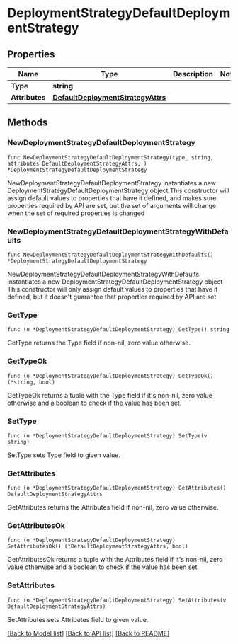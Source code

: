 # DeploymentStrategyDefaultDeploymentStrategy

## Properties

Name | Type | Description | Notes
------------ | ------------- | ------------- | -------------
**Type** | **string** |  | 
**Attributes** | [**DefaultDeploymentStrategyAttrs**](DefaultDeploymentStrategyAttrs.md) |  | 

## Methods

### NewDeploymentStrategyDefaultDeploymentStrategy

`func NewDeploymentStrategyDefaultDeploymentStrategy(type_ string, attributes DefaultDeploymentStrategyAttrs, ) *DeploymentStrategyDefaultDeploymentStrategy`

NewDeploymentStrategyDefaultDeploymentStrategy instantiates a new DeploymentStrategyDefaultDeploymentStrategy object
This constructor will assign default values to properties that have it defined,
and makes sure properties required by API are set, but the set of arguments
will change when the set of required properties is changed

### NewDeploymentStrategyDefaultDeploymentStrategyWithDefaults

`func NewDeploymentStrategyDefaultDeploymentStrategyWithDefaults() *DeploymentStrategyDefaultDeploymentStrategy`

NewDeploymentStrategyDefaultDeploymentStrategyWithDefaults instantiates a new DeploymentStrategyDefaultDeploymentStrategy object
This constructor will only assign default values to properties that have it defined,
but it doesn't guarantee that properties required by API are set

### GetType

`func (o *DeploymentStrategyDefaultDeploymentStrategy) GetType() string`

GetType returns the Type field if non-nil, zero value otherwise.

### GetTypeOk

`func (o *DeploymentStrategyDefaultDeploymentStrategy) GetTypeOk() (*string, bool)`

GetTypeOk returns a tuple with the Type field if it's non-nil, zero value otherwise
and a boolean to check if the value has been set.

### SetType

`func (o *DeploymentStrategyDefaultDeploymentStrategy) SetType(v string)`

SetType sets Type field to given value.


### GetAttributes

`func (o *DeploymentStrategyDefaultDeploymentStrategy) GetAttributes() DefaultDeploymentStrategyAttrs`

GetAttributes returns the Attributes field if non-nil, zero value otherwise.

### GetAttributesOk

`func (o *DeploymentStrategyDefaultDeploymentStrategy) GetAttributesOk() (*DefaultDeploymentStrategyAttrs, bool)`

GetAttributesOk returns a tuple with the Attributes field if it's non-nil, zero value otherwise
and a boolean to check if the value has been set.

### SetAttributes

`func (o *DeploymentStrategyDefaultDeploymentStrategy) SetAttributes(v DefaultDeploymentStrategyAttrs)`

SetAttributes sets Attributes field to given value.



[[Back to Model list]](../README.md#documentation-for-models) [[Back to API list]](../README.md#documentation-for-api-endpoints) [[Back to README]](../README.md)


